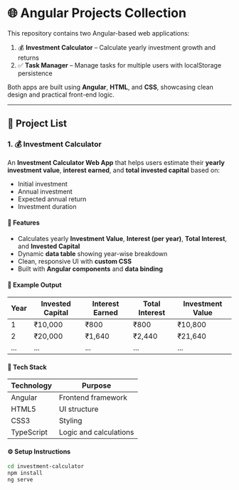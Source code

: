# 🌐 Angular Projects Collection

This repository contains two Angular-based web applications:

1. 💰 **Investment Calculator** – Calculate yearly investment growth and returns  
2. ✅ **Task Manager** – Manage tasks for multiple users with localStorage persistence  

Both apps are built using **Angular**, **HTML**, and **CSS**, showcasing clean design and practical front-end logic.

---

## 📂 Project List

### 1. 💰 Investment Calculator

An **Investment Calculator Web App** that helps users estimate their **yearly investment value**, **interest earned**, and **total invested capital** based on:
- Initial investment
- Annual investment
- Expected annual return
- Investment duration

#### 🚀 Features
- Calculates yearly **Investment Value**, **Interest (per year)**, **Total Interest**, and **Invested Capital**
- Dynamic **data table** showing year-wise breakdown
- Clean, responsive UI with **custom CSS**
- Built with **Angular components** and **data binding**

#### 🧮 Example Output
| Year | Invested Capital | Interest Earned | Total Interest | Investment Value |
|------|------------------|-----------------|----------------|------------------|
| 1 | ₹10,000 | ₹800 | ₹800 | ₹10,800 |
| 2 | ₹20,000 | ₹1,640 | ₹2,440 | ₹21,640 |
| ... | ... | ... | ... | ... |

#### 🧰 Tech Stack
| Technology | Purpose |
|-------------|----------|
| Angular | Frontend framework |
| HTML5 | UI structure |
| CSS3 | Styling |
| TypeScript | Logic and calculations |

#### ⚙️ Setup Instructions
```bash
cd investment-calculator
npm install
ng serve
